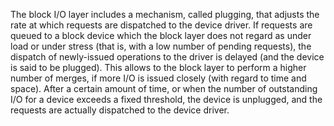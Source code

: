 The block I/O layer includes a mechanism, called plugging, that adjusts the rate at which requests are dispatched to the device driver. If requests are queued to a block device which the block layer does not regard as under load or under stress (that is, with a low number of pending requests), the dispatch of newly-issued operations to the driver is delayed (and the device is said to be plugged). This allows to the block layer to perform a higher number of merges, if more I/O is issued closely (with regard to time and space). After a certain amount of time, or when the number of outstanding I/O for a device exceeds a fixed threshold, the device is unplugged, and the requests are actually dispatched to the device driver.
